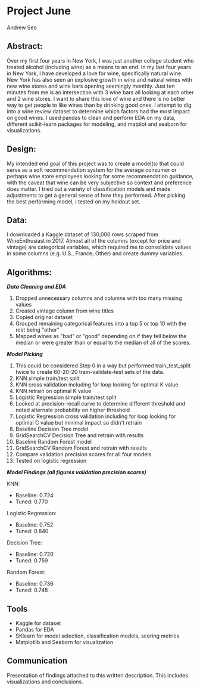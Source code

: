 # Project June
Andrew Seo

## Abstract:
Over my first four years in New York, I was just another college student who treated alcohol (including wine) as a means to an end. In my last four years in New York, I have developed a love for wine, specifically natural wine. New York has also seen an explosive growth in wine and natural wines with new wine stores and wine bars opening seemingly monthly. Just ten minutes from me is an intersection with 3 wine bars all looking at each other and 2 wine stores. I want to share this love of wine and there is no better way to get people to like wines than by drinking good ones. I attempt to dig into a wine review dataset to determine which factors had the most impact on good wines. I used pandas to clean and perform EDA on my data, different scikit-learn packages for modeling, and matplot and seaborn for visualizations.

## Design:
My intended end goal of this project was to create a model(s) that could serve as a soft recommendation system for the average consumer or perhaps wine store employees looking for some recommendation guidance, with the caveat that wine can be very subjective so context and preference does matter. I tried out a variety of classification models and made adjustments to get a general sense of how they performed. After picking the best performing model, I tested on my holdout set.   

## Data:
I downloaded a Kaggle dataset of 130,000 rows scraped from WineEnthusiast in 2017. Almost all of the columns (except for price and vintage) are categorical variables, which required me to consolidate values in some columns (e.g. U.S., France, Other) and create dummy variables. 

## Algorithms:

**_Data Cleaning and EDA_**
1. Dropped unnecessary columns and columns with too many missing values
2. Created vintage column from wine titles
3. Copied original dataset
4. Grouped remaining categorical features into a top 5 or top 10 with the rest being "other"
5. Mapped wines as "bad" or "good" depending on if they fell below the median or were greater than or equal to the median of all of the scores.

**_Model Picking_**
1. This could be considered Step 0 in a way but performed train_test_split twice to create 60-20-20 train-validate-test sets of the data.
2. KNN simple train/test split 
3. KNN cross validation including for loop looking for optimal K value
4. KNN retrain on optimal K value
5. Logistic Regression simple train/test split
6. Looked at precision-recall curve to determine different threshold and noted alternate probability on higher threshold
7. Logistic Regression cross validation including for loop looking for optimal C value but minimal impact so didn't retrain
8. Baseline Decision Tree model
9. GridSearchCV Decision Tree and retrain with results
10. Baseline Random Forest model
11. GridSearchCV Random Forest and retrain with results
12. Compare validation precision scores for all four models
13. Tested on logistic regression 

**_Model Findings (all figures validation precision scores)_**

KNN: 
- Baseline: 0.724
- Tuned: 0.770

Logistic Regression:
- Baseline: 0.752
- Tuned: 0.840

Decision Tree:
- Baseline: 0.720
- Tuned: 0.759

Random Forest:
- Baseline: 0.736
- Tuned: 0.748

## Tools
- Kaggle for dataset
- Pandas for EDA
- SKlearn for model selection, classification models, scoring metrics
- Matplotlib and Seaborn for visualization

## Communication

Presentation of findings attached to this written description. This includes visualizations and conclusions. 
